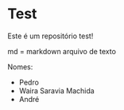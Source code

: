# Test
Este é um repositório test!

md = markdown
arquivo de texto

Nomes: 
- Pedro
- Waira Saravia Machida
- André
